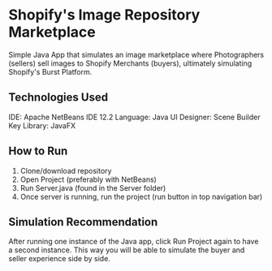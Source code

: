 # Shopify's Image Repository Marketplace 
Simple Java App that simulates an image marketplace where Photographers (sellers) sell images to Shopify Merchants (buyers), ultimately simulating Shopify's Burst Platform.

## Technologies Used
IDE: Apache NetBeans IDE 12.2
Language: Java
UI Designer: Scene Builder
Key Library: JavaFX

## How to Run
1) Clone/download repository
2) Open Project (preferably with NetBeans)
3) Run Server.java (found in the Server folder)
4) Once server is running, run the project (run button in top navigation bar)

## Simulation Recommendation
After running one instance of the Java app, click Run Project again to have a second instance. This way you will be able to simulate the buyer and seller experience side by side.